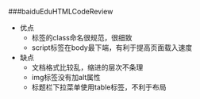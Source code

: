 ###baiduEduHTMLCodeReview
* 优点
    * 标签的class命名很规范，很细致
    * script标签在body最下端，有利于提高页面载入速度
* 缺点
    * 文档格式比较乱，缩进的层次不条理
    * img标签没有加alt属性
    * 标题栏下拉菜单使用table标签，不利于布局
